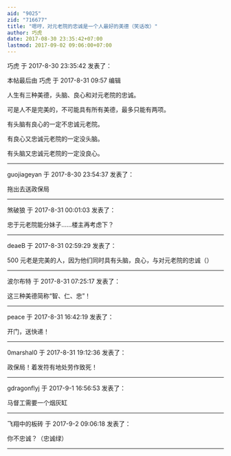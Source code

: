 ```yaml
---
aid: "9025"
zid: "716677"
title: "嗯哼，对元老院的忠诚是一个人最好的美德（笑话改）"
author: 巧虎
date: 2017-08-30 23:35:42+07:00
lastmod: 2017-09-02 09:06:00+07:00
---
```


巧虎 于 2017-8-30 23:35:42 发表了：

本帖最后由 巧虎 于 2017-8-31 09:57 编辑

人生有三种美德，头脑、良心和对元老院的忠诚。

可是人不是完美的，不可能具有所有美德，最多只能有两项。

有头脑有良心的一定不忠诚元老院。

有良心又忠诚元老院的一定没头脑。

有头脑又忠诚元老院的一定没良心。

---

guojiageyan 于 2017-8-30 23:54:37 发表了：

拖出去送政保局

---

煞破狼 于 2017-8-31 00:01:03 发表了：

忠于元老院能分妹子……楼主再考虑下？

---

deaeB 于 2017-8-31 02:59:29 发表了：

500 元老是完美的人，因为他们同时具有头脑，良心，与对元老院的忠诚（）

---

波尔布特 于 2017-8-31 07:25:17 发表了：

这三种美德简称“智、仁、忠”！

---

peace 于 2017-8-31 16:42:19 发表了：

开门，送快递！

---

0marshal0 于 2017-8-31 19:12:36 发表了：

政保局！着发符有地处劳作致死！

---

gdragonflyj 于 2017-9-1 16:56:53 发表了：

马督工需要一个烟灰缸

---

飞翔中的板砖 于 2017-9-2 09:06:18 发表了：

你不忠诚？（忠诚绿）

---
